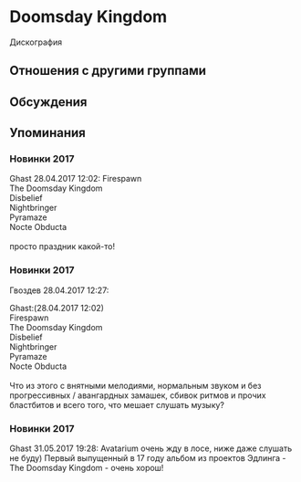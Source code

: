 # Doomsday Kingdom

Дискография

## Отношения с другими группами


## Обсуждения


## Упоминания

### Новинки 2017

Ghast 28.04.2017 12:02:
Firespawn<BR>The Doomsday Kingdom<BR>Disbelief<BR>Nightbringer<BR>Pyramaze<BR>Nocte Obducta<BR><BR>просто праздник какой-то!

### Новинки 2017

Гвоздев 28.04.2017 12:27:
<DIV CLASS="quote">Ghast:(28.04.2017 12:02)	  <BR> Firespawn<BR>The Doomsday Kingdom<BR>Disbelief<BR>Nightbringer<BR>Pyramaze<BR>Nocte Obducta</DIV><BR>Что из этого с внятными мелодиями, нормальным звуком и без прогрессивных / авангардных замашек, сбивок ритмов и прочих бластбитов и всего того, что мешает слушать музыку?

### Новинки 2017

Ghast 31.05.2017 19:28:
Avatarium очень жду в лосе, ниже даже слушать не буду) Первый выпущенный в 17 году альбом из проектов Эдлинга - The Doomsday Kingdom - очень хорош!

